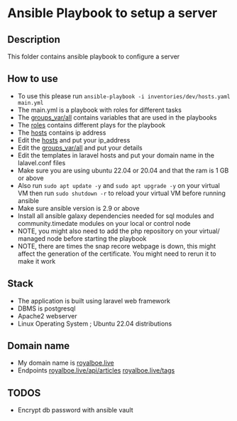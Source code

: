# Ansible Playbook to setup a server
## Description
This folder contains ansible playbook to configure a server

## How to use
- To use this please run `ansible-playbook -i inventories/dev/hosts.yaml main.yml`
- The main.yml is a playbook with roles for different tasks
- The [groups_var/all](./groups_var/all) contains variables that are used in the playbooks
- The [roles](./roles) contains different plays for the playbook
- The [hosts](./inventories/dev/hosts.yaml) contains ip address
- Edit the [hosts](./inventories/dev/hosts.yaml) and put your ip_address
- Edit the [groups_var/all](./groups_var/all) and put your details
- Edit the templates in laravel hosts and put your domain name in the lalavel.conf files
- Make sure you are using ubuntu 22.04 or 20.04 and that the ram is 1 GB or above
- Also run `sudo apt update -y` and `sudo apt upgrade -y` on your virtual VM then run `sudo shutdown -r` to reload your virtual VM before running ansible
- Make sure ansible version is 2.9 or above
- Install all ansible galaxy dependencies needed for sql modules and community.timedate modules on your local or control node
- NOTE, you might also need to add the php repository on your virtual/ managed node before starting the playbook
- NOTE, there are times the snap recore webpage is down, this might affect the generation of the certificate. You might need to rerun it to make it work 

## Stack
- The application is built using laravel web framework
- DBMS is postgresql
- Apache2 webserver
- Linux Operating System ; Ubuntu 22.04 distributions
## Domain name
- My domain name is [royalboe.live](https://royalboe.live) 
- Endpoints [royalboe.live/api/articles](https://royalboe.live/api/articles) [royalboe.live/tags](https://royalboe.live/api/tags)

## TODOS
- Encrypt db password with ansible vault
